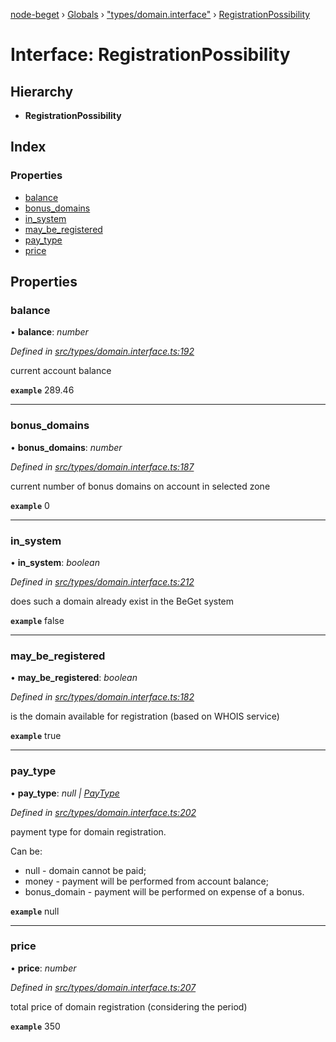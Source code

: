 [node-beget](../README.md) › [Globals](../globals.md) › ["types/domain.interface"](../modules/_types_domain_interface_.md) › [RegistrationPossibility](_types_domain_interface_.registrationpossibility.md)

# Interface: RegistrationPossibility

## Hierarchy

* **RegistrationPossibility**

## Index

### Properties

* [balance](_types_domain_interface_.registrationpossibility.md#balance)
* [bonus_domains](_types_domain_interface_.registrationpossibility.md#bonus_domains)
* [in_system](_types_domain_interface_.registrationpossibility.md#in_system)
* [may_be_registered](_types_domain_interface_.registrationpossibility.md#may_be_registered)
* [pay_type](_types_domain_interface_.registrationpossibility.md#pay_type)
* [price](_types_domain_interface_.registrationpossibility.md#price)

## Properties

###  balance

• **balance**: *number*

*Defined in [src/types/domain.interface.ts:192](https://github.com/olehcambel/node-beget/blob/9994d31/src/types/domain.interface.ts#L192)*

current account balance

**`example`** 289.46

___

###  bonus_domains

• **bonus_domains**: *number*

*Defined in [src/types/domain.interface.ts:187](https://github.com/olehcambel/node-beget/blob/9994d31/src/types/domain.interface.ts#L187)*

current number of bonus domains on account in selected zone

**`example`** 0

___

###  in_system

• **in_system**: *boolean*

*Defined in [src/types/domain.interface.ts:212](https://github.com/olehcambel/node-beget/blob/9994d31/src/types/domain.interface.ts#L212)*

does such a domain already exist in the BeGet system

**`example`** false

___

###  may_be_registered

• **may_be_registered**: *boolean*

*Defined in [src/types/domain.interface.ts:182](https://github.com/olehcambel/node-beget/blob/9994d31/src/types/domain.interface.ts#L182)*

is the domain available for registration (based on WHOIS service)

**`example`** true

___

###  pay_type

• **pay_type**: *null | [PayType](../modules/_types_domain_interface_.md#paytype)*

*Defined in [src/types/domain.interface.ts:202](https://github.com/olehcambel/node-beget/blob/9994d31/src/types/domain.interface.ts#L202)*

payment type for domain registration.

Can be:
- null - domain cannot be paid;
- money - payment will be performed from account balance;
- bonus_domain - payment will be performed on expense of a bonus.

**`example`** null

___

###  price

• **price**: *number*

*Defined in [src/types/domain.interface.ts:207](https://github.com/olehcambel/node-beget/blob/9994d31/src/types/domain.interface.ts#L207)*

total price of domain registration (considering the period)

**`example`** 350
